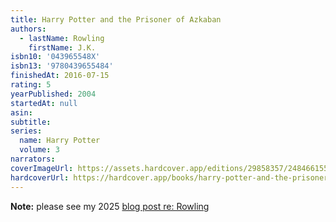 ```yaml
---
title: Harry Potter and the Prisoner of Azkaban
authors:
  - lastName: Rowling
    firstName: J.K.
isbn10: '043965548X'
isbn13: '9780439655484'
finishedAt: 2016-07-15
rating: 5
yearPublished: 2004
startedAt: null
asin:
subtitle:
series:
  name: Harry Potter
  volume: 3
narrators:
coverImageUrl: https://assets.hardcover.app/editions/29858357/2484661554595800.jpg
hardcoverUrl: https://hardcover.app/books/harry-potter-and-the-prisoner-of-azkaban/editions/29858357
---
```


**Note:** please see my 2025 [blog post re: Rowling](/blog/2025/04/jk-rowling)
